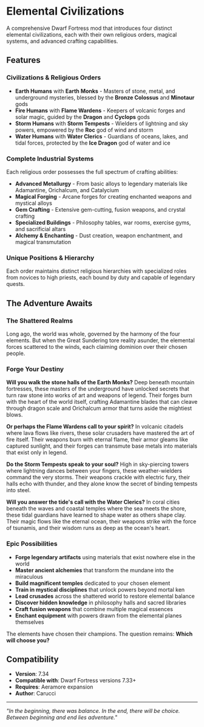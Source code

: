 # Elemental Civilizations

A comprehensive Dwarf Fortress mod that introduces four distinct elemental civilizations, each with their own religious orders, magical systems, and advanced crafting capabilities.

## Features

### Civilizations & Religious Orders
- **Earth Humans** with **Earth Monks** - Masters of stone, metal, and underground mysteries, blessed by the **Bronze Colossus** and **Minotaur** gods
- **Fire Humans** with **Flame Wardens** - Keepers of volcanic forges and solar magic, guided by the **Dragon** and **Cyclops** gods
- **Storm Humans** with **Storm Tempests** - Wielders of lightning and sky powers, empowered by the **Roc** god of wind and storm
- **Water Humans** with **Water Clerics** - Guardians of oceans, lakes, and tidal forces, protected by the **Ice Dragon** god of water and ice

### Complete Industrial Systems
Each religious order possesses the full spectrum of crafting abilities:
- **Advanced Metallurgy** - From basic alloys to legendary materials like Adamantine, Orichalcum, and Catalycium
- **Magical Forging** - Arcane forges for creating enchanted weapons and mystical alloys
- **Gem Crafting** - Extensive gem-cutting, fusion weapons, and crystal crafting
- **Specialized Buildings** - Philosophy tables, war rooms, exercise gyms, and sacrificial altars
- **Alchemy & Enchanting** - Dust creation, weapon enchantment, and magical transmutation

### Unique Positions & Hierarchy
Each order maintains distinct religious hierarchies with specialized roles from novices to high priests, each bound by duty and capable of legendary quests.

## The Adventure Awaits

### The Shattered Realms
Long ago, the world was whole, governed by the harmony of the four elements. But when the Great Sundering tore reality asunder, the elemental forces scattered to the winds, each claiming dominion over their chosen people.

### Forge Your Destiny
**Will you walk the stone halls of the Earth Monks?** Deep beneath mountain fortresses, these masters of the underground have unlocked secrets that turn raw stone into works of art and weapons of legend. Their forges burn with the heart of the world itself, crafting Adamantine blades that can cleave through dragon scale and Orichalcum armor that turns aside the mightiest blows.

**Or perhaps the Flame Wardens call to your spirit?** In volcanic citadels where lava flows like rivers, these solar crusaders have mastered the art of fire itself. Their weapons burn with eternal flame, their armor gleams like captured sunlight, and their forges can transmute base metals into materials that exist only in legend.

**Do the Storm Tempests speak to your soul?** High in sky-piercing towers where lightning dances between your fingers, these weather-wielders command the very storms. Their weapons crackle with electric fury, their halls echo with thunder, and they alone know the secret of binding tempests into steel.

**Will you answer the tide's call with the Water Clerics?** In coral cities beneath the waves and coastal temples where the sea meets the shore, these tidal guardians have learned to shape water as others shape clay. Their magic flows like the eternal ocean, their weapons strike with the force of tsunamis, and their wisdom runs as deep as the ocean's heart.

### Epic Possibilities
- **Forge legendary artifacts** using materials that exist nowhere else in the world
- **Master ancient alchemies** that transform the mundane into the miraculous  
- **Build magnificent temples** dedicated to your chosen element
- **Train in mystical disciplines** that unlock powers beyond mortal ken
- **Lead crusades** across the shattered world to restore elemental balance
- **Discover hidden knowledge** in philosophy halls and sacred libraries
- **Craft fusion weapons** that combine multiple magical essences
- **Enchant equipment** with powers drawn from the elemental planes themselves

The elements have chosen their champions. The question remains: **Which will choose you?**

## Compatibility

- **Version**: 7.34
- **Compatible with**: Dwarf Fortress versions 7.33+
- **Requires**: Aeramore expansion
- **Author**: Carucci

---

*"In the beginning, there was balance. In the end, there will be choice. Between beginning and end lies adventure."*